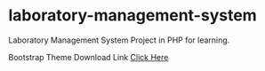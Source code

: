 # laboratory-management-system

Laboratory Management System Project in PHP for learning.

Bootstrap Theme Download Link [Click Here](https://startbootstrap.com/theme/sb-admin-2)